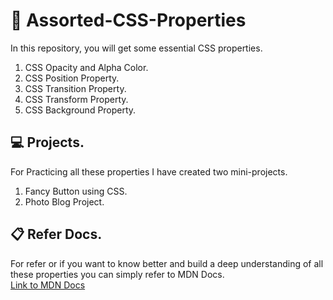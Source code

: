 # 💫 Assorted-CSS-Properties
In this repository, you will get some essential CSS properties.
1. CSS Opacity and Alpha Color.
2. CSS Position Property.
3. CSS Transition Property.
4. CSS Transform Property.
5. CSS Background Property.

## 💻 Projects.
For Practicing all these properties I have created two mini-projects.
1. Fancy Button using CSS.
2. Photo Blog Project.

## 📋 Refer Docs.
For refer or if you want to know better and build a deep understanding of all these properties you can simply refer to MDN Docs.<br>
<a href="https://developer.mozilla.org/en-US/docs/Web/CSS">Link to MDN Docs</a>

 
